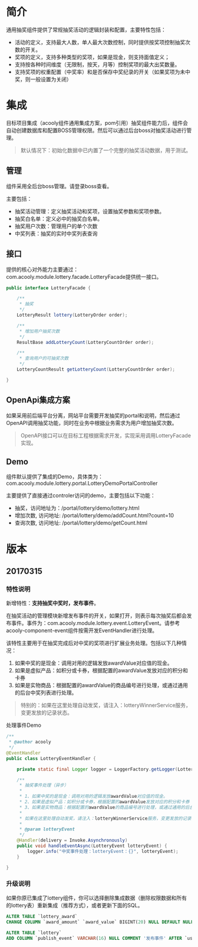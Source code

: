 <!-- title:抽奖组件 -->
<!-- type: business -->
<!-- author: zhangpu -->
<!-- date: 2018-12-24 -->
# 简介

通用抽奖组件提供了常规抽奖活动的逻辑封装和配置，主要特性包括：

* 活动的定义，支持最大人数，单人最大次数控制，同时提供按奖项控制抽奖次数的开关。
* 奖项的定义，支持多种类型的奖项，如果是现金，则支持面值定义；
* 支持按各种时间维度（无限制，按天，月等）控制奖项的最大出奖数量。
* 支持奖项的权重配置（中奖率）和是否保存中奖纪录的开关（如果奖项为未中奖，则一般设置为关闭）

# 集成

目标项目集成（acooly组件通用集成方案，pom引用）抽奖组件能力后，组件会自动创建数据库和配置BOSS管理权限。然后可以通过后台boss对抽奖活动进行管理。

> 默认情况下：初始化数据中已内置了一个完整的抽奖活动数据，用于测试。

## 管理

组件采用全后台boss管理。请登录boss查看。

主要包括：

* 抽奖活动管理：定义抽奖活动和奖项，设置抽奖参数和奖项参数。
* 抽奖白名单：定义必中的抽奖白名单。
* 抽奖用户次数：管理用户的单个次数
* 中奖列表：抽奖的实时中奖列表查询

## 接口


提供的核心对外能力主要通过：com.acooly.module.lottery.facade.LotteryFacade提供统一接口。

```java
public interface LotteryFacade {

    /**
     * 抽奖
     */
    LotteryResult lottery(LotteryOrder order);

    /**
     * 增加用户抽奖次数
     */
    ResultBase addLotteryCount(LotteryCountOrder order);

    /**
     * 查询用户的可抽奖次数
     */
    LotteryCountResult getLotteryCount(LotteryCountOrder order);

}
```

## OpenApi集成方案

如果采用前后端平台分离，网站平台需要开发抽奖的portal和说明，然后通过OpenAPI调用抽奖功能，同时在业务中根据业务需求为用户增加抽奖次数。


> OpenAPI接口可以在目标工程根据需求开发，实现采用调用LotteryFacade实现。

## Demo

组件默认提供了集成的Demo，具体类为：com.acooly.module.lottery.portal.LotteryDemoPortalController

主要提供了直接通过controler访问的demo，主要包括以下功能：

* 抽奖，访问地址为：/portal/lottery/demo/lottery.html
* 增加次数, 访问地址: /portal/lottery/demo/addCount.html?count=10
* 查询次数, 访问地址: /portal/lottery/demo/getCount.html

# 版本

## 20170315

### 特性说明

新增特性：**支持抽奖中奖时，发布事件**。

在抽奖活动的管理模块新增发布事件的开关，如果打开，则表示每次抽奖后都会发布事件。事件为：com.acooly.module.lottery.event.LotteryEvent。请参考acooly-component-event组件按需开发EventHandler进行处理。

该特性主要用于在抽奖完成后对中奖的奖项进行扩展业务处理。包括以下几种情况：

1. 如果中奖的是现金：调用对用的逻辑发放awardValue对应值的现金。
2. 如果是虚拟产品：如积分或卡券，根据配置的awardValue发放对应的积分和卡券
3. 如果是实物商品：根据配置的awardValue的商品编号进行处理，或通过通用的后台中奖列表进行处理。

>特别的：如果在这里处理自动发奖，请注入：lotteryWinnerService服务，变更发放的记录状态。

处理事件Demo

```java
/**
 * @author acooly
 */
@EventHandler
public class LotteryEventHandler {

    private static final Logger logger = LoggerFactory.getLogger(LotteryEventHandler.class);

    /**
     * 抽奖事件处理（异步）
     *
     * 1、如果中奖的是现金：调用对用的逻辑发放awardValue对应值的现金。
     * 2、如果是虚拟产品：如积分或卡券，根据配置的awardValue发放对应的积分和卡券
     * 3、如果是实物商品：根据配置的awardValue的商品编号进行处理，或通过通用的后台中奖列表进行处理。
     *
     * 如果在这里处理自动发奖，请注入：lotteryWinnerService服务，变更发放的记录状态。
     *
     * @param lotteryEvent
     */
    @Handler(delivery = Invoke.Asynchronously)
    public void handleEventAsync(LotteryEvent lotteryEvent) {
        logger.info("中奖事件处理：lotteryEvent：{}", lotteryEvent);
    }

}
```


### 升级说明
如果你原已集成了lottery组件，你可以选择删除集成数据（删除权限数据和所有的lottery表）重新集成（推荐方式），或者更新下面的SQL。

```sql
ALTER TABLE `lottery_award` 
CHANGE COLUMN `award_amount` `award_value` BIGINT(20) NULL DEFAULT NULL COMMENT '奖项值' ;
  
ALTER TABLE `lottery` 
ADD COLUMN `publish_event` VARCHAR(16) NULL COMMENT '发布事件' AFTER `user_counter`;
```





